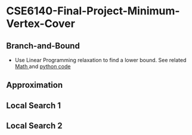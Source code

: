 # CSE6140-Final-Project-Minimum-Vertex-Cover

## Branch-and-Bound 
* Use Linear Programming relaxation to find a lower bound. See related [ Math ](https://github.com/sliao7/CSE6140-Final-Project-Minimum-Vertex-Cover/blob/main/References/Linear%20Programming.pdf) and [ python code](https://realpython.com/linear-programming-python/)

## Approximation 

## Local Search 1

## Local Search 2
